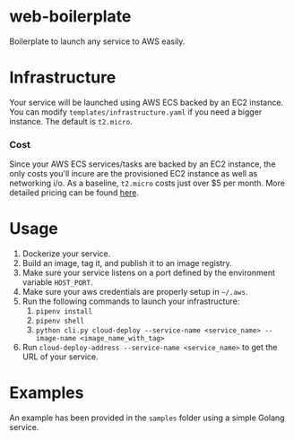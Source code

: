 # web-boilerplate

Boilerplate to launch any service to AWS easily.

# Infrastructure

Your service will be launched using AWS ECS backed by an EC2 instance. You can modify `templates/infrastructure.yaml` if you need a bigger instance. The default is `t2.micro`.

### Cost

Since your AWS ECS services/tasks are backed by an EC2 instance, the only costs you'll incure are the provisioned EC2 instance as well as networking i/o. As a baseline, `t2.micro` costs just over $5 per month. More detailed pricing can be found [here](https://aws.amazon.com/ec2/pricing/on-demand/).

# Usage

1. Dockerize your service.
2. Build an image, tag it, and publish it to an image registry.
3. Make sure your service listens on a port defined by the environment variable `HOST_PORT`.
4. Make sure your aws credentials are properly setup in `~/.aws`.
5. Run the following commands to launch your infrastructure:
    1. `pipenv install`
    2. `pipenv shell`
    3. `python cli.py cloud-deploy --service-name <service_name> --image-name <image_name_with_tag>`
6. Run `cloud-deploy-address --service-name <service_name>` to get the URL of your service.

# Examples

An example has been provided in the `samples` folder using a simple Golang service.
